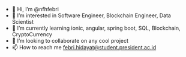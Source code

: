 - 👋 Hi, I’m @nfhfebri
- 👀 I’m interested in Software Engineer, Blockchain Engineer, Data Scientist
- 🌱 I’m currently learning ionic, angular, spring boot, SQL, Blockchain, CryptoCurrency
- 💞️ I’m looking to collaborate on any cool project
- 📫 How to reach me febri.hidayat@student.president.ac.id

<!---
nfhfebri/nfhfebri is a ✨ special ✨ repository because its `README.md` (this file) appears on your GitHub profile.
You can click the Preview link to take a look at your changes.
--->
